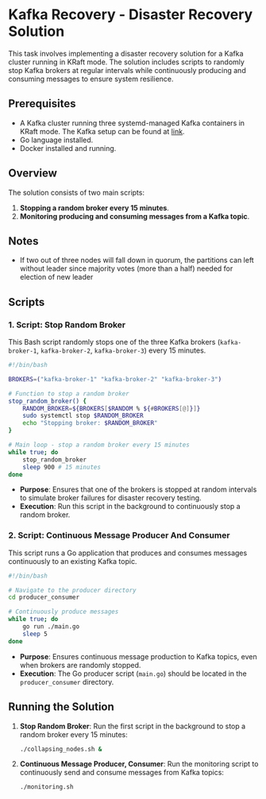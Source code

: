 
# Kafka Recovery - Disaster Recovery Solution

This task involves implementing a disaster recovery solution for a Kafka cluster running in KRaft mode. The solution includes scripts to randomly stop Kafka brokers at regular intervals while continuously producing and consuming messages to ensure system resilience.

## Prerequisites

- A Kafka cluster running three systemd-managed Kafka containers in KRaft mode. The Kafka setup can be found at [link](https://github.com/dysmon/DevOps/tree/main/kafka/task5).
- Go language installed.
- Docker installed and running.

## Overview

The solution consists of two main scripts:

1. **Stopping a random broker every 15 minutes**.
2. **Monitoring producing and consuming messages from a Kafka topic**.

## Notes
- If two out of three nodes will fall down in quorum, the partitions can left without leader since majority votes (more than a half) needed for election of new leader

## Scripts

### 1. Script: Stop Random Broker

This Bash script randomly stops one of the three Kafka brokers (`kafka-broker-1`, `kafka-broker-2`, `kafka-broker-3`) every 15 minutes.

```bash
#!/bin/bash

BROKERS=("kafka-broker-1" "kafka-broker-2" "kafka-broker-3")

# Function to stop a random broker
stop_random_broker() {
    RANDOM_BROKER=${BROKERS[$RANDOM % ${#BROKERS[@]}]}
    sudo systemctl stop $RANDOM_BROKER
    echo "Stopping broker: $RANDOM_BROKER"
}

# Main loop - stop a random broker every 15 minutes
while true; do
    stop_random_broker
    sleep 900 # 15 minutes
done
```

- **Purpose**: Ensures that one of the brokers is stopped at random intervals to simulate broker failures for disaster recovery testing.
- **Execution**: Run this script in the background to continuously stop a random broker.

### 2. Script: Continuous Message Producer And Consumer

This script runs a Go application that produces and consumes messages continuously to an existing Kafka topic.

```bash
#!/bin/bash

# Navigate to the producer directory
cd producer_consumer

# Continuously produce messages
while true; do
    go run ./main.go
    sleep 5
done
```

- **Purpose**: Ensures continuous message production to Kafka topics, even when brokers are randomly stopped.
- **Execution**: The Go producer script (`main.go`) should be located in the `producer_consumer` directory.

## Running the Solution

1. **Stop Random Broker**: Run the first script in the background to stop a random broker every 15 minutes:
   ```bash
   ./collapsing_nodes.sh &
   ```

2. **Continuous Message Producer, Consumer**: Run the monitoring script to continuously send and consume messages from Kafka topics:
   ```bash
   ./monitoring.sh
   ```
